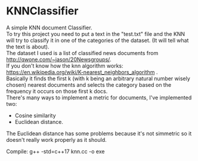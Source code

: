 # KNNClassifier
A simple KNN document Classifier. \
To try this project you need to put a text in the "test.txt" file and the KNN will try to classify it in one of the categories of the dataset. (It will tell what the text is about). \
The dataset I used is a list of classified news documents from http://qwone.com/~jason/20Newsgroups/. \
If you don't know how the knn algorithm works: https://en.wikipedia.org/wiki/K-nearest_neighbors_algorithm .\
Basically it finds the first k (with k being an arbitrary natural number wisely chosen) nearest documents and selects the category based on the frequency it occurs on those first k docs. \
There's many ways to implement a metric for documents, I've implemented two: 
- Cosine similarity 
- Euclidean distance. 

The Euclidean distance has some problems because it's not simmetric so it doesn't really work properly as it should. 

Compile:
g++ -std=c++17 knn.cc -o exe
